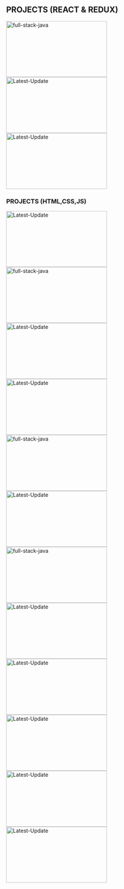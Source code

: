 ## PROJECTS (REACT & REDUX)
<a href="#"><img alt="full-stack-java"  width="270px" height="150px"  src="https://github.com/user-attachments/assets/c441eae9-e433-4215-bdaf-56ec09d65434"/></a> 
<a href="#"><img alt="Latest-Update"  width="270px" height="150px"    src="https://github.com/user-attachments/assets/9049d6d4-009b-4ba6-9d02-cc1d950d1e71" /></a>
<a href="#"><img alt="Latest-Update"  width="270px" height="150px"  src="https://github.com/user-attachments/assets/dbe4486f-854a-493d-b1a5-778bf4e1f1af" /></a>
### PROJECTS (HTML,CSS,JS)
  <a href="#"><img alt="Latest-Update"  width="270px" height="150px"  src="https://github.com/user-attachments/assets/dbe4486f-854a-493d-b1a5-778bf4e1f1af" /></a>
  <a href="#"><img alt="full-stack-java" width="270px" height="150px"  src="https://github.com/user-attachments/assets/d4a0dbce-38dc-49af-bddb-b3020ca63d48"/></a> 
  <a href="#"><img alt="Latest-Update" width="270px" height="150px"    src="https://github.com/user-attachments/assets/3ee3927a-49d2-4096-9a71-a2a29f1b44cd" /></a>
  <a href="#"><img alt="Latest-Update"  width="270px" height="150px"   src="https://github.com/user-attachments/assets/3461e7f3-95e1-4c92-8ebc-91e66fb8b587" /></a>
  <a href="#"><img alt="full-stack-java" width="270px" height="150px"  src="https://github.com/user-attachments/assets/188041a6-75ca-43fc-a478-9b99ac108525"/></a>
  <a href="#"><img alt="Latest-Update" width="270px" height="150px" src="https://github.com/user-attachments/assets/39d2f259-0000-455c-8e61-3a356ad79222" /></a>
  <a href="#"><img alt="full-stack-java" width="270px" height="150px"  src="https://github.com/user-attachments/assets/9d929be5-bf23-49d6-afd0-b9ffc3353ee5"/></a> 
  <a href="#"><img alt="Latest-Update" width="270px" height="150px"   src="https://github.com/user-attachments/assets/fd4b8570-ac69-4675-9c9a-47ed28b9f5d2" /></a> 
  <a href="#"><img alt="Latest-Update" width="270px" height="150px"   src="https://github.com/user-attachments/assets/789a3a25-412a-416e-855b-0e1db1ee5853" /></a> 
  <a href="#"><img alt="Latest-Update" width="270px" height="150px" src="https://github.com/user-attachments/assets/2755ce7f-463c-4d47-a38d-649c15de0708" /></a> 
  <a href="#"><img alt="Latest-Update" width="270px" height="150px"  src="https://github.com/user-attachments/assets/edfb1c9b-1b53-476a-8539-b4e59b6ec5ad" /></a>
  <a href="#"><img alt="Latest-Update" width="270px" height="150px"  src="https://github.com/user-attachments/assets/edfb1c9b-1b53-476a-8539-b4e59b6ec5ad" /></a>





